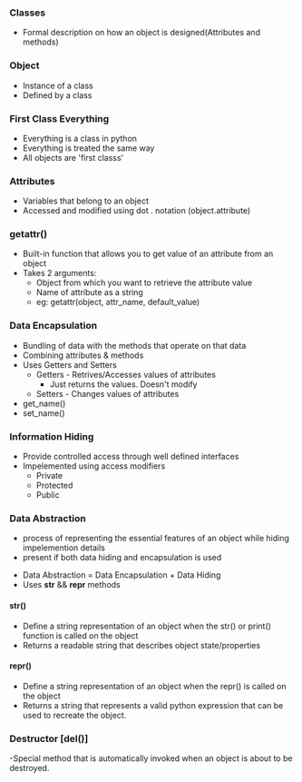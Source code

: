 ### Classes
- Formal description on how an object is designed(Attributes and methods)

### Object
- Instance of a class
- Defined by a class


### First Class Everything
* Everything is a class in python
* Everything is treated the same way
* All objects are 'first classs'


### Attributes
* Variables that belong to an object
* Accessed and modified using dot . notation (object.attribute)

### getattr()
- Built-in function that allows you to get value of an attribute from an object
- Takes 2 arguments:
	* Object from which you want to retrieve the attribute value
	* Name of attribute as a string
	- eg: getattr(object, attr_name, default_value)

### Data Encapsulation
- Bundling of data with the methods that operate on that data
- Combining attributes & methods
- Uses Getters and Setters
	* Getters - Retrives/Accesses values of attributes
		- Just returns the values. Doesn't modify
	* Setters - Changes values of attributes
- get_name()
- set_name()


### Information Hiding
- Provide controlled access through well defined interfaces
- Impelemented using access modifiers
	* Private
	* Protected
	* Public

### Data Abstraction
- process of representing the essential features of an object while hiding impelemention details
- present if both data hiding and encapsulation is used
* Data Abstraction = Data Encapsulation + Data Hiding
* Uses __str__ && __repr__ methods

#### __str__()
- Define a string representation of an object when the str() or print() function is called on the object
- Returns a readable string that describes object state/properties

#### __repr__()
- Define a string representation of an object  when the repr() is called on the object
- Returns a string that represents a valid python expression that can be used to recreate the object.


### Destructor [__del__()]
-Special method that is automatically invoked when an object is about to be destroyed. 
